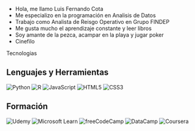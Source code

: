 - Hola, me llamo Luis Fernando Cota
- Me especializo en la programación en Analisis de Datos
- Trabajo como Analista de Reisgo Operativo en Grupo FINDEP
- Me gusta mucho el aprendizaje constante y leer libros
- Soy amante de la pezca, acampar en la playa y jugar poker
- Cinefilo


Tecnologias
## Lenguajes y Herramientas

![Python](https://img.shields.io/badge/-Python-3776AB?style=flat-square&logo=python&logoColor=white)
![R](https://img.shields.io/badge/-R-276DC3?style=flat-square&logo=r&logoColor=white)
![JavaScript](https://img.shields.io/badge/-JavaScript-F7DF1E?style=flat-square&logo=javascript&logoColor=black)
![HTML5](https://img.shields.io/badge/-HTML5-E34F26?style=flat-square&logo=html5&logoColor=white)
![CSS3](https://img.shields.io/badge/-CSS3-1572B6?style=flat-square&logo=css3&logoColor=white)

## Formación

![Udemy](https://img.shields.io/badge/-Udemy-EC5252?style=flat-square&logo=udemy&logoColor=white)
![Microsoft Learn](https://img.shields.io/badge/-Microsoft%20Learn-00BCF2?style=flat-square&logo=microsoft&logoColor=white)
![freeCodeCamp](https://img.shields.io/badge/-freeCodeCamp-0A0A23?style=flat-square&logo=freecodecamp&logoColor=white)
![DataCamp](https://img.shields.io/badge/-DataCamp-03AB69?style=flat-square&logo=datacamp&logoColor=white)
![Coursera](https://img.shields.io/badge/-Coursera-0056D2?style=flat-square&logo=coursera&logoColor=white)

